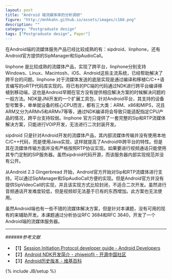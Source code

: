 ```yaml
---
layout: post
title: "Android 端流媒体库的分析调研"
figure: "http://mnhkahn.github.io/assets/images/c168.png"
description: ""
category: "Postgraduate design"
tags: ["Postgraduate design", Paper"]
---
```


在Android端的流媒体服务产品已经比较成熟的有：sipdroid、linphone，还有Android官方提供的SipManager和SipAudioCall。

linphone 是比较成熟的流媒体产品，实现了跨平台，linphone分别支持Windows、Linux、Macintosh、iOS、Android这些主流系统，已经帮助解决了跨平台的问题。linphone 对于流媒体发送的底层实现是通过编译和移植C/C++语言编写的oRTP代码库实现的。将已有的PC端的代码通过NDK进行跨平台编译移植到移动端，这也是Android早期在官方没有提供相应解决方案的时候解决问题的一般方法。NDK是JNI开发的一个扩展工具包，针对Android平台，其支持的设备型号繁多，单单就设备的核心CPU而言，都有三大类：ARM、x86和MIPS，况且ARM又分为ARMv5和ARMv7等等，通过NDK编译将会导致只能适配指定CPU产品的情况，跨平台支持较弱。linphone 官方只提供了一套完整的Sip和RTP流媒体解决方案，只能进行VOIP开发，无法进行二次封装开发。

sipdroid 只是针对Android开发的流媒体产品，其内部流媒体传输并没有使用本地C/C++代码，而是使用Java实现，这样就提高了Android中跨平台的特性。但是其在流媒体传输方面并没有严格按照RTP协议实现。如果要进行视频通话只能使用其专门定制的SIP服务器。虽然sipdroid代码开源，而该服务器内部实现规范并没有公开。

从Android 2.3 Gingerbread 开始，Android官方开始对Sip和RTP流媒体进行支持。可以通过SipManager和SipAudioCall方便的实现。但是Android官方并没有提供SipVideoCall的实现，并且该实现方式比较封闭，不适合二次开发。虽然进行音频通话开发难度较低，但是视频却无法基于已有的东西增加。此方案也无法使用。

虽然Android端也有一些不错的流媒体解决方案，但是针对本课题，没有可用的现有的来辅助开发。本课题通过分析协议RFC 3684和RFC 3640，开发了一个Android端的流媒体服务器。

---

######*参考文献*

+ 【1】[Session Initiation Protocol developer guide - Android Developers](http://developer.android.com/guide/topics/connectivity/sip.html)
+ 【2】[Android NDK开发简介 - zhiweiofli - 开源中国社区](http://my.oschina.net/zhiweiofli/blog/112287)
+ 【3】[Android历史版本 - 维基百科](http://zh.wikipedia.org/wiki/Android%E6%AD%B7%E5%8F%B2%E7%89%88%E6%9C%AC)

{% include JB/setup %}